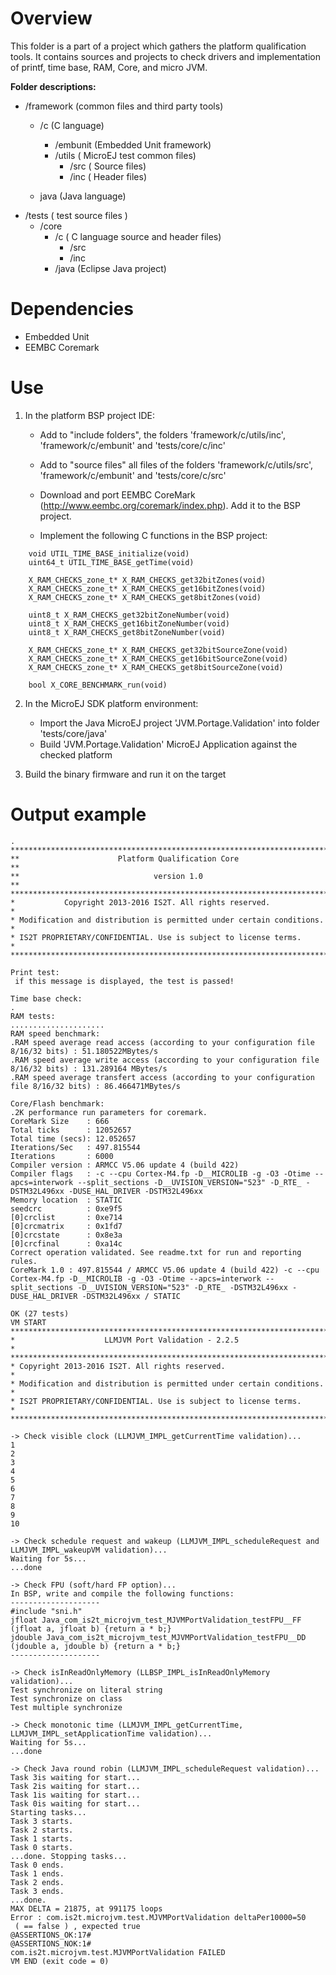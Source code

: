 <!--
	Markdown
	
	Copyright 2019 IS2T. All rights reserved.
	Modification and distribution is permitted under certain conditions.
	
	IS2T PROPRIETARY/CONFIDENTIAL. Use is subject to license terms.
-->

# Overview
This folder is a part of a project which gathers the platform qualification tools. It contains sources and projects to check drivers and implementation of printf, time base, RAM, Core, and micro JVM.

**Folder descriptions:**
* /framework  (common files and third party tools)
    * /c (C language)
        * /embunit (Embedded Unit framework)
        * /utils ( MicroEJ test common files)
            * /src ( Source files)
            * /inc ( Header files)
                
    * java (Java language)     
* /tests ( test  source files )
    * /core
        * /c ( C language source and header files)
            * /src 
            * /inc
        * /java (Eclipse Java project)


    

# Dependencies
* Embedded Unit
* EEMBC Coremark 

# Use

1. In the platform BSP project IDE:
    * Add to "include folders", the folders 'framework/c/utils/inc', 'framework/c/embunit' and 'tests/core/c/inc'
    * Add to "source files" all files of the folders 'framework/c/utils/src', 'framework/c/embunit' and 'tests/core/c/src'

    * Download and port EEMBC CoreMark (http://www.eembc.org/coremark/index.php). Add it to the BSP project.

    * Implement the following C functions in the BSP project:

```
	void UTIL_TIME_BASE_initialize(void)
	uint64_t UTIL_TIME_BASE_getTime(void)

	X_RAM_CHECKS_zone_t* X_RAM_CHECKS_get32bitZones(void)
	X_RAM_CHECKS_zone_t* X_RAM_CHECKS_get16bitZones(void)
	X_RAM_CHECKS_zone_t* X_RAM_CHECKS_get8bitZones(void)

	uint8_t X_RAM_CHECKS_get32bitZoneNumber(void)
	uint8_t X_RAM_CHECKS_get16bitZoneNumber(void)
	uint8_t X_RAM_CHECKS_get8bitZoneNumber(void)
	
	X_RAM_CHECKS_zone_t* X_RAM_CHECKS_get32bitSourceZone(void)
	X_RAM_CHECKS_zone_t* X_RAM_CHECKS_get16bitSourceZone(void)
	X_RAM_CHECKS_zone_t* X_RAM_CHECKS_get8bitSourceZone(void)

	bool X_CORE_BENCHMARK_run(void)
```
2. In the MicroEJ SDK platform environment:
    * Import the Java MicroEJ project 'JVM.Portage.Validation' into folder 'tests/core/java'
    * Build 'JVM.Portage.Validation' MicroEJ Application  against the checked platform
    
3. Build the binary firmware and run it on the target

# Output example

```start
.
*************************************************************************
**                      Platform Qualification Core                    **
**                              version 1.0                            **
*************************************************************************
*           Copyright 2013-2016 IS2T. All rights reserved.              *
* Modification and distribution is permitted under certain conditions.  *
* IS2T PROPRIETARY/CONFIDENTIAL. Use is subject to license terms.       *
*************************************************************************

Print test:
 if this message is displayed, the test is passed!

Time base check:
.
RAM tests:
.....................
RAM speed benchmark:
.RAM speed average read access (according to your configuration file 8/16/32 bits) : 51.180522MBytes/s 
.RAM speed average write access (according to your configuration file 8/16/32 bits) : 131.289164 MBytes/s 
.RAM speed average transfert access (according to your configuration file 8/16/32 bits) : 86.466471MBytes/s 

Core/Flash benchmark:
.2K performance run parameters for coremark.
CoreMark Size    : 666
Total ticks      : 12052657
Total time (secs): 12.052657
Iterations/Sec   : 497.815544
Iterations       : 6000
Compiler version : ARMCC V5.06 update 4 (build 422)
Compiler flags   : -c --cpu Cortex-M4.fp -D__MICROLIB -g -O3 -Otime --apcs=interwork --split_sections -D__UVISION_VERSION="523" -D_RTE_ -DSTM32L496xx -DUSE_HAL_DRIVER -DSTM32L496xx
Memory location  : STATIC
seedcrc          : 0xe9f5
[0]crclist       : 0xe714
[0]crcmatrix     : 0x1fd7
[0]crcstate      : 0x8e3a
[0]crcfinal      : 0xa14c
Correct operation validated. See readme.txt for run and reporting rules.
CoreMark 1.0 : 497.815544 / ARMCC V5.06 update 4 (build 422) -c --cpu Cortex-M4.fp -D__MICROLIB -g -O3 -Otime --apcs=interwork --split_sections -D__UVISION_VERSION="523" -D_RTE_ -DSTM32L496xx -DUSE_HAL_DRIVER -DSTM32L496xx / STATIC

OK (27 tests)
VM START
*************************************************************************
*                    LLMJVM Port Validation - 2.2.5                     *
*************************************************************************
* Copyright 2013-2016 IS2T. All rights reserved.                             *
* Modification and distribution is permitted under certain conditions.  *
* IS2T PROPRIETARY/CONFIDENTIAL. Use is subject to license terms.       *
*************************************************************************

-> Check visible clock (LLMJVM_IMPL_getCurrentTime validation)...
1
2
3
4
5
6
7
8
9
10

-> Check schedule request and wakeup (LLMJVM_IMPL_scheduleRequest and LLMJVM_IMPL_wakeupVM validation)...
Waiting for 5s...
...done

-> Check FPU (soft/hard FP option)...
In BSP, write and compile the following functions:
--------------------
#include "sni.h"
jfloat Java_com_is2t_microjvm_test_MJVMPortValidation_testFPU__FF (jfloat a, jfloat b) {return a * b;}
jdouble Java_com_is2t_microjvm_test_MJVMPortValidation_testFPU__DD (jdouble a, jdouble b) {return a * b;}
--------------------

-> Check isInReadOnlyMemory (LLBSP_IMPL_isInReadOnlyMemory validation)...
Test synchronize on literal string
Test synchronize on class
Test multiple synchronize

-> Check monotonic time (LLMJVM_IMPL_getCurrentTime, LLMJVM_IMPL_setApplicationTime validation)...
Waiting for 5s...
...done

-> Check Java round robin (LLMJVM_IMPL_scheduleRequest validation)...
Task 3is waiting for start...
Task 2is waiting for start...
Task 1is waiting for start...
Task 0is waiting for start...
Starting tasks...
Task 3 starts.
Task 2 starts.
Task 1 starts.
Task 0 starts.
...done. Stopping tasks...
Task 0 ends.
Task 1 ends.
Task 2 ends.
Task 3 ends.
...done.
MAX DELTA = 21875, at 991175 loops
Error : com.is2t.microjvm.test.MJVMPortValidation deltaPer10000=50
 ( == false ) , expected true
@ASSERTIONS_OK:17#
@ASSERTIONS_NOK:1#
com.is2t.microjvm.test.MJVMPortValidation FAILED
VM END (exit code = 0)
```

